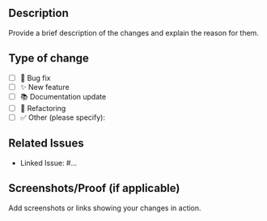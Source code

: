 ## Description
Provide a brief description of the changes and explain the reason for them.

## Type of change
- [ ] 🐛 Bug fix
- [ ] ✨ New feature
- [ ] 📚 Documentation update
- [ ] 🔨 Refactoring
- [ ] ✅ Other (please specify): 

## Related Issues
- Linked Issue: #...

## Screenshots/Proof (if applicable)
Add screenshots or links showing your changes in action.